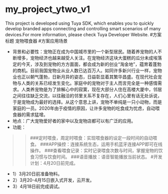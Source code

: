 # my_project_ytwo_v1
This project is developed using Tuya SDK, which enables you to quickly develop branded apps connecting and controlling smart scenarios of many devices.For more information, please check Tuya Developer Website.
#方案标题
宠物喂食器
#方案应用场景
* 背景和必要性：宠物正在成为中国城市里的一个新型居民。随着养宠物的人不断增多，宠物经济也越来越受人关注。在宠物经济这块大蛋糕的瓜分未成埃落定的今天，涉及到宠物的方方面面，都会成为新的创业“淘金地”，蕴育着蓬勃的商机。目前我国宠物业从业人数已达百万人。如同许多新兴行业一样，宠物业也正以朝气蓬勃，日新月异的姿态，日益彰显着其繁华昌盛。在现代社会宠物与人类的关系已经发生变化。家庭中的宠物对于主人而言完全是一种感情需求。人类养宠物是为了排解心中的寂寞，现在大部分人住在高楼大厦中，邻居之间往往缺乏交流，以往融洽的邻里关系不复存在，人们心里有话无处诉说，于是宠物成为最好的选择。从这个意思上讲，宠物不单纯是一只小动物，而是家庭的一员。2020年由于疫情的原因，让许多宠物的吃食成为忧虑，自动喂食器的需求猛增。
* 地点：广大宠物爱好者的家中以及宠物店都可以有广泛的应用。
* 功能：
>>###定时喂食，周定时喂食：实现喂食器的设定一段时间的自动喂食。
>>###APP操控：连接系统生态，运用手机蓝牙连接APP即可在线操作。
>>###查看喂食记录：实时记录喂食次数与时间，掌握宠物的饮食习惯与饮食时间。
>>###语音播放：语音智能播放当前状态。
#开发计划：4月20日前完成。
* 1）3月20日前准备物料。
* 2）3月20-4月15日嵌入式开发，云开发。
* 3）4月18日前完成调试。
